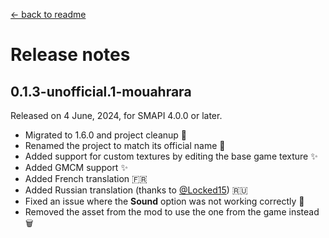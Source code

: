 ﻿[← back to readme](../README.md)

# Release notes

## 0.1.3-unofficial.1-mouahrara
Released on 4 June, 2024, for SMAPI 4.0.0 or later.
* Migrated to 1.6.0 and project cleanup 🚀
* Renamed the project to match its official name 📝
* Added support for custom textures by editing the base game texture ✨
* Added GMCM support ✨
* Added French translation 🇫🇷
* Added Russian translation (thanks to [@Locked15](https://github.com/Locked15)) 🇷🇺
* Fixed an issue where the **Sound** option was not working correctly 🔧
* Removed the asset from the mod to use the one from the game instead 🗑️
